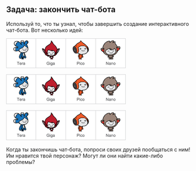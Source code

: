 ## Задача: закончить чат-бота

Используй то, что ты узнал, чтобы завершить создание интерактивного чат-бота. Вот несколько идей:

![Идеи Чат-бота](images/chatbot-characters.png)

![Идеи Чат-бота](images/chatbot-characters.png)

![Идеи Чат-бота](images/chatbot-characters.png)

Когда ты закончишь чат-бота, попроси своих друзей пообщаться с ним! Им нравится твой персонаж? Могут ли они найти какие-либо проблемы?